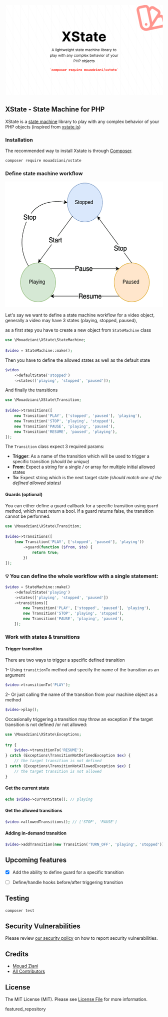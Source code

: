<p align="center">
    <img src="/art/logo.png" alt="xstate php logo"/>
</p>

## XState - State Machine for PHP

XState is a [state machine](https://statecharts.dev/what-is-a-state-machine.html) library to play with any complex behavior of your PHP objects (inspired from [xstate.js](https://github.com/statelyai/xstate))

### Installation

The recommended way to install Xstate is through
[Composer](https://getcomposer.org/).

```bash
composer require mouadziani/xstate
```

### Define state machine workflow

<p align="center">
    <img height="400px" src="/art/diagram.png" alt="Video state machine diagram"/>
</p>

Let's say we want to define a state machine workflow for a video object, generally a video may have 3 states (playing, stopped, paused),

as a first step you have to create a new object from `StateMachine` class

```php
use \Mouadziani\XState\StateMachine;

$video = StateMachine::make();
```

Then you have to define the allowed states as well as the default state

```php
$video
    ->defaultState('stopped')
    ->states(['playing', 'stopped', 'paused']);
```

And finally the transitions

```php
use \Mouadziani\XState\Transition;

$video->transitions([
    new Transition('PLAY', ['stopped', 'paused'], 'playing'),
    new Transition('STOP', 'playing', 'stopped'),
    new Transition('PAUSE', 'playing', 'paused'),
    new Transition('RESUME', 'paused', 'playing'),
]);
```

The `Transition` class expect 3 required params:

- **Trigger**: As a name of the transition which will be used to trigger a specific transition *(should be unique)*
- **From**: Expect a string for a single / or array for multiple initial allowed states
- **To**: Expect string which is the next target state *(should match one of the defined allowed states)*

#### Guards (optional)

You can either define a guard callback for a specific transition using `guard` method, which must return a bool. If a guard returns false, the transition cannot be performed.

```php
use \Mouadziani\XState\Transition;

$video->transitions([
    (new Transition('PLAY', ['stopped', 'paused'], 'playing'))
        ->guard(function ($from, $to) {
            return true;
        })
]);
```


### 💡 You can define the whole workflow with a single statement:

```php 
$video = StateMachine::make()
    ->defaultState('playing')
    ->states(['playing', 'stopped', 'paused'])
    ->transitions([
        new Transition('PLAY', ['stopped', 'paused'], 'playing'),
        new Transition('STOP', 'playing', 'stopped'),
        new Transition('PAUSE', 'playing', 'paused'),
    ]);
```

### Work with states & transitions

#### Trigger transition
There are two ways to trigger a specific defined transition

1- Using `transitionTo` method and specify the name of the transition as an argument

```php
$video->transitionTo('PLAY');
```

2- Or just calling the name of the transition from your machine object as a method

```php
$video->play();
```

Occasionally triggering a transition may throw an exception if the target transition is not defined /or not allowed:

```php
use \Mouadziani\XState\Exceptions;

try {
    $video->transitionTo('RESUME');
} catch (Exceptions\TransitionNotDefinedException $ex) {
    // the target transition is not defined
} catch (Exceptions\TransitionNotAllowedException $ex) {
    // the target transition is not allowed
}
```

#### Get the current state

```php
echo $video->currentState(); // playing
```

#### Get the allowed transitions

```php
$video->allowedTransitions(); // ['STOP', 'PAUSE']
```

#### Adding in-demand transition

```php
$video->addTransition(new Transition('TURN_OFF', 'playing', 'stopped'));
```

## Upcoming features

- [x] Add the ability to define guard for a specific transition
- [ ] Define/handle hooks before/after triggering transition


## Testing

```bash
composer test
```

## Security Vulnerabilities

Please review [our security policy](../../security/policy) on how to report security vulnerabilities.

## Credits

- [Mouad Ziani](https://github.com/mouadziani)
- [All Contributors](../../contributors)

## License

The MIT License (MIT). Please see [License File](LICENSE.md) for more information.

featured_repository
